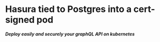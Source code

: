 # Hasura tied to Postgres into a cert-signed pod

##### Deploy easily and securely your graphQL API on kubernetes
